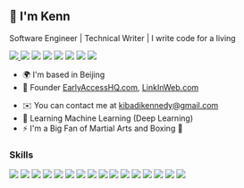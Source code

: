## 👋 I'm Kenn
<!-- ===================== -->

<!-- Software Developer -->
<!-- ------------------ -->

Software Engineer | Technical Writer | I write code for a living

<a href="https://codewithkenn.com/" target="_blank" rel="noreferrer"><img
src="https://img.shields.io/badge/website-000000?style=for-the-badge&logo=About.me&logoColor=white"
/> <a href="https://www.twitter.com/KennKibadi" target="_blank" rel="noreferrer"><img
src="https://img.shields.io/badge/Twitter-1DA1F2?style=for-the-badge&logo=twitter&logoColor=white"
/></a> <a href="https://www.linkedin.com/in/kennkibadi/" target="_blank" rel="noreferrer"><img
src="https://img.shields.io/badge/LinkedIn-0077B5?style=for-the-badge&logo=linkedin&logoColor=white" /></a> <a href="https://blog.codewithkenn.com/" target="_blank" rel="noreferrer"><img
src="https://img.shields.io/badge/Hashnode-2962FF?style=for-the-badge&logo=hashnode&logoColor=white" /></a>  <a href="https://dev.to/codewithkenn" target="_blank" rel="noreferrer"><img
src="https://img.shields.io/badge/dev.to-0A0A0A?style=for-the-badge&logo=devdotto&logoColor=white" /></a> <a href="https://www.youtube.com/channel/UCAYruOydWaqSRnJqKPzR4Ag" target="_blank" rel="noreferrer"><img
src="https://img.shields.io/badge/YouTube-FF0000?style=for-the-badge&logo=youtube&logoColor=white" /></a> <a href="https://www.github.com/KennStack01" target="_blank" rel="noreferrer"><img
src="https://img.shields.io/badge/GitHub-100000?style=for-the-badge&logo=github&logoColor=white" /></a> <a href="https://stackoverflow.com/users/13430218/kenn" target="_blank" rel="noreferrer"><img
src="https://img.shields.io/badge/Stack_Overflow-FE7A16?style=for-the-badge&logo=stack-overflow&logoColor=white" /></a>

* 🌍 I'm based in Beijing
* 💼 Founder [EarlyAccessHQ.com](https://www.earlyaccesshq.com/), [LinkInWeb.com](https://www.linkinweb.com/)
<!-- * 👔 Creator of [hackerzip](https://hackerzip.com/) | [helloPython](https://hellopython.vercel.app/) -->
<!--  * 🖥️ Dev Website at [codewithkenn.com](http://codewithkenn.com) -->
* ✉️ You can contact me at [kibadikennedy@gmail.com](mailto:kibadikennedy@gmail.com)
* 🧠 Learning Machine Learning (Deep Learning)
* ⚡ I'm a Big Fan of Martial Arts and Boxing 🥊

<!-- <a href="https://www.twitter.com/KennKibadi" target="_blank" rel="noreferrer"><img
src="https://img.shields.io/twitter/follow/KennKibadi?logo=twitter&style=for-the-badge&color=3382ed&labelColor=1c1917"
/></a><a href="https://www.github.com/KennStack01" target="_blank" rel="noreferrer"><img
src="https://img.shields.io/github/followers/KennStack01?logo=github&style=for-the-badge&color=3382ed&labelColor=1c1917" /></a> -->

### Skills

<p align="left">
  <img src="https://img.shields.io/badge/HTML5-E34F26?style=for-the-badge&logo=html5&logoColor=white" />
  <img src="https://img.shields.io/badge/CSS3-1572B6?style=for-the-badge&logo=css3&logoColor=white" />
  <img src="https://img.shields.io/badge/Tailwind_CSS-38B2AC?style=for-the-badge&logo=tailwind-css&logoColor=white" />
  <img src="https://img.shields.io/badge/JavaScript-323330?style=for-the-badge&logo=javascript&logoColor=F7DF1E" />
  <img src="https://img.shields.io/badge/React-20232A?style=for-the-badge&logo=react&logoColor=61DAFB" />
  <img src="https://img.shields.io/badge/GraphQl-E10098?style=for-the-badge&logo=graphql&logoColor=white" />
  <img src="https://img.shields.io/badge/Gatsby-663399?style=for-the-badge&logo=gatsby&logoColor=white" />
  <img src="https://img.shields.io/badge/next.js-000000?style=for-the-badge&logo=nextdotjs&logoColor=white" />
  <img src="https://img.shields.io/badge/Python-FFD43B?style=for-the-badge&logo=python&logoColor=blue" />
  <img src="https://img.shields.io/badge/Django-092E20?style=for-the-badge&logo=django&logoColor=green" />
  <img src="https://img.shields.io/badge/django%20rest-ff1709?style=for-the-badge&logo=django&logoColor=white" />
  <img src="https://img.shields.io/badge/GIT-E44C30?style=for-the-badge&logo=git&logoColor=white" />
  <img src="https://img.shields.io/badge/GitHub-100000?style=for-the-badge&logo=github&logoColor=white" />
  <img src="https://img.shields.io/badge/Visual_Studio_Code-0078D4?style=for-the-badge&logo=visual%20studio%20code&logoColor=white" />
  <img src="https://img.shields.io/badge/PyCharm-000000.svg?&style=for-the-badge&logo=PyCharm&logoColor=white" />
  <img src="https://img.shields.io/badge/Figma-F24E1E?style=for-the-badge&logo=figma&logoColor=white" />
  
  
</p>


<!-- <p align="left"><a href="https://developer.mozilla.org/en-US/docs/Web/JavaScript" target="_blank" rel="noreferrer"><img src="https://cdn.jsdelivr.net/gh/devicons/devicon/icons/javascript/javascript-original.svg" width="36" height="36" alt="Javascript" /></a><a href="https://www.python.org/" target="_blank" rel="noreferrer"><img src="https://cdn.jsdelivr.net/gh/devicons/devicon/icons/python/python-original.svg" width="36" height="36" alt="Python" /></a>
  <a href="https://www.djangoproject.com/" target="_blank" rel="noreferrer"><img src="https://cdn.jsdelivr.net/gh/devicons/devicon/icons/django/django-original.svg" width="36" height="36" alt="Django" /></a>
  <a href="https://developer.mozilla.org/en-US/docs/Glossary/HTML5" target="_blank" rel="noreferrer"><img src="https://cdn.jsdelivr.net/gh/devicons/devicon/icons/html5/html5-plain.svg" width="36" height="36" alt="HTML5" /></a><a href="https://reactjs.org/" target="_blank" rel="noreferrer"><img src="https://cdn.jsdelivr.net/gh/devicons/devicon/icons/react/react-original.svg" width="36" height="36" alt="React" /></a><a href="https://nextjs.org/docs" target="_blank" rel="noreferrer"><img src="https://cdn.jsdelivr.net/gh/devicons/devicon/icons/nextjs/nextjs-original.svg" width="36" height="36" alt="NextJs" /></a><a href="https://tailwindcss.com/" target="_blank" rel="noreferrer"><img src="https://cdn.jsdelivr.net/gh/devicons/devicon/icons/tailwindcss/tailwindcss-plain.svg" width="36" height="36" alt="TailwindCSS" /></a><a href="https://getbootstrap.com/" target="_blank" rel="noreferrer"><img src="https://cdn.jsdelivr.net/gh/devicons/devicon/icons/bootstrap/bootstrap-plain.svg" width="36" height="36" alt="Bootstrap" /></a><a href="https://www.gatsbyjs.com/" target="_blank" rel="noreferrer"><img src="https://cdn.jsdelivr.net/gh/devicons/devicon/icons/gatsby/gatsby-plain.svg" width="36" height="36" alt="Gatsby" /></a><a href="https://graphql.org/" target="_blank" rel="noreferrer"><img src="https://cdn.jsdelivr.net/gh/devicons/devicon/icons/graphql/graphql-plain.svg" width="36" height="36" alt="GraphQL" /></a><a href="https://www.postgresql.org/" target="_blank" rel="noreferrer"><img src="https://cdn.jsdelivr.net/gh/devicons/devicon/icons/postgresql/postgresql-plain.svg" width="36" height="36" alt="PostgreSQL" /></a><a href="https://www.djangoproject.com/" target="_blank" rel="noreferrer"><img src="https://cdn.jsdelivr.net/gh/devicons/devicon/icons/django/django-original.svg" width="36" height="36" alt="Django" /></a><a href="https://www.adobe.com/uk/products/photoshop.html" target="_blank" rel="noreferrer"><img src="https://cdn.jsdelivr.net/gh/devicons/devicon/icons/photoshop/photoshop-plain.svg" width="36" height="36" alt="Photoshop" /></a><a href="adobe.com/uk/products/illustrator.html" target="_blank" rel="noreferrer"><img src="https://cdn.jsdelivr.net/gh/devicons/devicon/icons/illustrator/illustrator-plain.svg" width="36" height="36" alt="Illustrator" /></a><a href="https://www.figma.com/" target="_blank" rel="noreferrer"><img src="https://cdn.jsdelivr.net/gh/devicons/devicon/icons/figma/figma-original.svg" width="36" height="36" alt="Figma" /></a></p> -->


<!-- ### Socials

<p align="left">
<a href="https://www.dev.to/Kenn" target="_blank" rel="noreferrer"><img src="https://raw.githubusercontent.com/danielcranney/readme-generator/main/public/icons/socials/devdotto.svg" width="32" height="32" /></a>
<a href="https://www.facebook.com/CodeWithKenn" target="_blank" rel="noreferrer"><img src="https://raw.githubusercontent.com/danielcranney/readme-generator/main/public/icons/socials/facebook.svg" width="32" height="32" /></a>
<a href="https://www.github.com/KennStack01" target="_blank" rel="noreferrer"><img src="https://raw.githubusercontent.com/danielcranney/readme-generator/main/public/icons/socials/github.svg" width="32" height="32" /></a>
<a href="http://www.hashnode.com/@CodeWithKenn" target="_blank" rel="noreferrer"><img src="https://raw.githubusercontent.com/danielcranney/readme-generator/main/public/icons/socials/hashnode.svg" width="32" height="32" /></a>
<a href="http://www.instagram.com/CodeWithKenn_" target="_blank" rel="noreferrer"><img src="https://raw.githubusercontent.com/danielcranney/readme-generator/main/public/icons/socials/instagram.svg" width="32" height="32" /></a>
<a href="https://www.linkedin.com/in/kennkibadi/" target="_blank" rel="noreferrer"><img src="https://raw.githubusercontent.com/danielcranney/readme-generator/main/public/icons/socials/linkedin.svg" width="32" height="32" /></a>
<a href="https://www.stackoverflow.com/users/13430218/kenn" target="_blank" rel="noreferrer"><img src="https://raw.githubusercontent.com/danielcranney/readme-generator/main/public/icons/socials/stackoverflow.svg" width="32" height="32" /></a>
<a href="https://www.twitter.com/KennKibadi" target="_blank" rel="noreferrer"><img src="https://raw.githubusercontent.com/danielcranney/readme-generator/main/public/icons/socials/twitter.svg" width="32" height="32" /></a>
</p> -->

<!-- ### Badges -->

<!-- <b>My GitHub Stats</b> -->

<!-- <a href="http://www.github.com/KennStack01"><img src="https://github-readme-stats.vercel.app/api?username=KennStack01&show_icons=true&hide=&count_private=true&title_color=3382ed&text_color=ffffff&icon_color=3382ed&bg_color=1c1917&hide_border=true&show_icons=true" alt="KennStack01's GitHub stats" /></a> -->

<!-- <a href="http://www.github.com/KennStack01"><img src="https://github-readme-streak-stats.herokuapp.com/?user=KennStack01&stroke=ffffff&background=1c1917&ring=3382ed&fire=3382ed&currStreakNum=ffffff&currStreakLabel=3382ed&sideNums=ffffff&sideLabels=ffffff&dates=ffffff&hide_border=true" /></a> -->

<!-- <a href="http://www.github.com/KennStack01"><img src="https://activity-graph.herokuapp.com/graph?username=KennStack01&bg_color=1c1917&color=ffffff&line=3382ed&point=ffffff&area_color=1c1917&area=true&hide_border=true&custom_title=GitHub%20Commits%20Graph" alt="GitHub Commits Graph" /></a> -->

<!-- <a href="https://github.com/KennStack01" align="left"><img src="https://github-readme-stats.vercel.app/api/top-langs/?username=KennStack01&langs_count=10&title_color=3382ed&text_color=ffffff&icon_color=3382ed&bg_color=1c1917&hide_border=true&locale=en&custom_title=Top%20%Languages" alt="Top Languages" /></a> -->

<!-- <b>Top Repositories</b>

<div width="100%" align="center"><a href="https://github.com/KennStack01/webcontract" align="left"><img align="left" width="45%" src="https://github-readme-stats.vercel.app/api/pin/?username=KennStack01&repo=webcontract&title_color=3382ed&text_color=ffffff&icon_color=3382ed&bg_color=1c1917&hide_border=true&locale=en" /></a><a href="https://github.com/KennStack01/HelloReact" align="right"><img align="right" width="45%" src="https://github-readme-stats.vercel.app/api/pin/?username=KennStack01&repo=HelloReact&title_color=3382ed&text_color=ffffff&icon_color=3382ed&bg_color=1c1917&hide_border=true&locale=en" /></a></div><br /><br /><br /><br /><br /><br /><br />

<br /><br /><br />

<div width="100%" align="center"><a href="https://github.com/KennStack01/Blog-bookstore-app" align="left"><img align="left" width="45%" src="https://github-readme-stats.vercel.app/api/pin/?username=KennStack01&repo=Blog-bookstore-app&title_color=3382ed&text_color=ffffff&icon_color=3382ed&bg_color=1c1917&hide_border=true&locale=en" /></a><a href="https://github.com/KennStack01/mvp4startup" align="right"><img align="right" width="45%" src="https://github-readme-stats.vercel.app/api/pin/?username=KennStack01&repo=mvp4startup&title_color=3382ed&text_color=ffffff&icon_color=3382ed&bg_color=1c1917&hide_border=true&locale=en" /></a></div>

<br /><br /><br /><br /><br /> -->

<!-- <a href="https://www.buymeacoffee.com/KennKibadi"><img src="https://cdn.buymeacoffee.com/buttons/v2/default-yellow.png" width="200" /></a> -->
